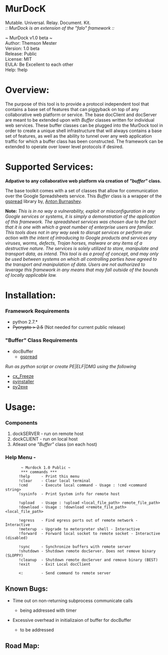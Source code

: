 MurDocK
=======

Mutable. Universal. Relay. Document. Kit.  
*_:: MurDock is an extension of the "falo" framework ::_*
 
 
~ MurDock v1.0 beta ~  
Author:   Themson Mester  
Version:  1.0 beta  
Release:  Public  
License:  MIT  
EULA:  Be Excellent to each other  
Help:  !help  


# Overview:

The purpose of this tool is to provide a protocol independent tool that contains a base set of features that
can piggyback on top of any collaborative web platform or service. The base docClient and docServer are meant to
be extended upon with _Buffer_ classes written for individual web services. These buffer classes can be plugged
into the MurDock tool in order to create a unique shell infrastructure that will always contains a base set of features, as well as the ability to tunnel over any web application traffic for which a buffer class has been constructed. The framework can be extended to operate over lower level protocols if desired.
	

 
# Supported Services:

**Adpative to any collaborative web platform via creation of _"buffer"_ class.**
  
  
  
The base toolkit comes with a set of classes that allow for communication over the Google Spreadsheets service. This _Buffer_ class is a wrapper of the [gspread](https://github.com/burnash/gspread) library by, [Anton Burnashev](https://github.com/burnash).

	
__Note:__ _This is in no way a vulnerability, exploit or misconfiguration in any Google services or systems, it is
simply a demonstration of the application of this framework. The spreadsheet services was chosen due
to the fact that it is one with which a great number of enterprise users are familiar. This tools does
not in any way seek to disrupt services or perform any action with the intent of introducing to Google products
and services any viruses, worms, defects, Trojan horses, malware or any items of a destructive nature. The 
services is solely utilized to store, manipulate and transport data, as intend. This tool is as a proof of
concept, and may only be used between systems on which all controlling parties have agreed to the transport
and manipulation of data. Users are not authorized to leverage this framework in any means that may fall outside
of the bounds of locally applicable law._


 
# Installation:
### Framework Requirements
- python 2.7.*
- ~~Pycrypto > 2.5~~ (Not needed for current public release)

### "Buffer" Class Requirements
- docBuffer
	- [gspread](https://github.com/burnash/gspread)

_Run as python script or create PE|ELF|DMG using the following_
- [cx_Freeze](http://cx-freeze.sourceforge.net/index.html)
- [pyinstaller](http://www.pyinstaller.org/)
- [py2exe](http://www.py2exe.org/)
  


# Usage:

### Components
1. dockSERVER - run on remote host
2. dockCLIENT - run on local host    
3. Atleast one _"Buffer"_ class (on each host)
 
### Help Menu -
           ~ Murdock 1.0 Public ~
           *** commands ***
          !help     - Print this menu
          !clear    - Clear local terminal              
          !cmd      - Execute local command - Usage : !cmd <command string>
          !sysinfo  - Print System info for remote host
          
          !upload   - Usage : !upload <local_file_path> remote_file_path>
          !download - Usage : !download <remote_file_path> <local_file_path>
          
          !egress   - Find egress ports out of remote network - Interactive
          !meterup  - Upgrade to meterpreter shell - Interactive
          !forward  - Forward local socket to remote socket - Interactive (disabled)
          
          !sync     - Synchronize buffers with remote server  
          !shutdown - Shutdown remote docServer. Does not remove binary (SLOPPY)
          !cleanup  - Shutdown remote docServer and remove binary (BEST)
          !exit     - Exit Local docClient   
          
          <:        - Send command to remote server
 
 
 
## Known Bugs:
    
- Time out on non-returning subprocess communicate calls
	- being addressed with timer  

- Excessive overhead in initializaion of buffer for docBuffer
	- to be addressed
 
 
## Road Map:

